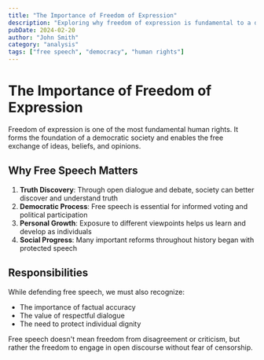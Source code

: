 ```yaml
---
title: "The Importance of Freedom of Expression"
description: "Exploring why freedom of expression is fundamental to a democratic society"
pubDate: 2024-02-20
author: "John Smith"
category: "analysis"
tags: ["free speech", "democracy", "human rights"]
---
```


# The Importance of Freedom of Expression

Freedom of expression is one of the most fundamental human rights. It forms the foundation of a democratic society and enables the free exchange of ideas, beliefs, and opinions.

## Why Free Speech Matters

1. **Truth Discovery**: Through open dialogue and debate, society can better discover and understand truth
2. **Democratic Process**: Free speech is essential for informed voting and political participation
3. **Personal Growth**: Exposure to different viewpoints helps us learn and develop as individuals
4. **Social Progress**: Many important reforms throughout history began with protected speech

## Responsibilities

While defending free speech, we must also recognize:

- The importance of factual accuracy
- The value of respectful dialogue
- The need to protect individual dignity

Free speech doesn't mean freedom from disagreement or criticism, but rather the freedom to engage in open discourse without fear of censorship.